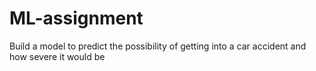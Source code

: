 # ML-assignment
Build a model to predict the possibility of getting into a car accident and how severe it would be

